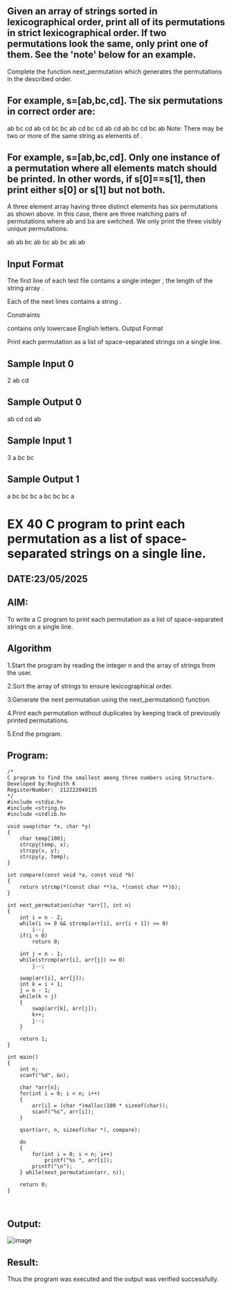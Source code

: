 ## Given an array of strings sorted in lexicographical order, print all of its permutations in strict lexicographical order. If two permutations look the same, only print one of them. See the 'note' below for an example.

Complete the function next_permutation which generates the permutations in the described order.

## For example, s=[ab,bc,cd]. The six permutations in correct order are:

ab bc cd
ab cd bc
bc ab cd
bc cd ab
cd ab bc
cd bc ab
Note: There may be two or more of the same string as elements of .
## For example, s=[ab,bc,cd]. Only one instance of a permutation where all elements match should be printed. In other words, if s[0]==s[1], then print either s[0]  or s[1] but not both.

A three element array having three distinct elements has six permutations as shown above. In this case, there are three matching pairs of permutations where ab and ba are switched. We only print the three visibly unique permutations:

ab ab bc
ab bc ab
bc ab ab
## Input Format

The first line of each test file contains a single integer , the length of the string array .

Each of the next  lines contains a string .

Constraints

 contains only lowercase English letters.
Output Format

Print each permutation as a list of space-separated strings on a single line.

## Sample Input 0

2
ab
cd
## Sample Output 0

ab cd
cd ab
## Sample Input 1

3
a
bc
bc
## Sample Output 1

a bc bc
bc a bc
bc bc a



# EX 40 C program to print each permutation as a list of space-separated strings on a single line.
## DATE:23/05/2025
## AIM:
To write a C program to print each permutation as a list of space-separated strings on a single line.

## Algorithm
1.Start the program by reading the integer n and the array of strings from the user.

2.Sort the array of strings to ensure lexicographical order.

3.Generate the next permutation using the next_permutation() function.

4.Print each permutation without duplicates by keeping track of previously printed permutations.

5.End the program.

## Program:
```
/*
C program to find the smallest among three numbers using Structure.
Developed by:Roghith K
RegisterNumber:  212222040135
*/
#include <stdio.h>
#include <string.h>
#include <stdlib.h>

void swap(char *x, char *y)
{
    char temp[100];
    strcpy(temp, x);
    strcpy(x, y);
    strcpy(y, temp);
}

int compare(const void *a, const void *b)
{
    return strcmp(*(const char **)a, *(const char **)b);
}

int next_permutation(char *arr[], int n)
{
    int i = n - 2;
    while(i >= 0 && strcmp(arr[i], arr[i + 1]) >= 0)
        i--;
    if(i < 0)
        return 0;
    
    int j = n - 1;
    while(strcmp(arr[i], arr[j]) >= 0)
        j--;
    
    swap(arr[i], arr[j]);
    int k = i + 1;
    j = n - 1;
    while(k < j)
    {
        swap(arr[k], arr[j]);
        k++;
        j--;
    }
    
    return 1;
}

int main()
{
    int n;
    scanf("%d", &n);

    char *arr[n];
    for(int i = 0; i < n; i++)
    {
        arr[i] = (char *)malloc(100 * sizeof(char));
        scanf("%s", arr[i]);
    }

    qsort(arr, n, sizeof(char *), compare);

    do
    {
        for(int i = 0; i < n; i++)
            printf("%s ", arr[i]);
        printf("\n");
    } while(next_permutation(arr, n));

    return 0;
}



```

## Output:

![image](https://github.com/user-attachments/assets/b3f22347-b4fc-4491-9710-da42da5101aa)


## Result:
Thus the program was executed and the output was verified successfully.
